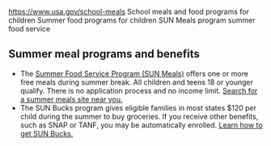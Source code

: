 

https://www.usa.gov/school-meals
School meals and food programs for children
Summer food programs for children
SUN Meals program summer food service

Summer meal programs and benefits
---------------------------------

* The
  [Summer Food Service Program (SUN Meals)](https://www.fns.usda.gov/summer/sunmeals)
  offers one or more free meals during summer break. All children and teens 18 or younger qualify. There is no application process and no income limit.
  [Search for a summer meals site near you.](https://www.fns.usda.gov/summer/sitefinder)
* The SUN Bucks program gives eligible families in most states $120 per child during the summer to buy groceries. If you receive other benefits, such as SNAP or TANF, you may be automatically enrolled.
  [Learn how to get SUN Bucks.](https://www.fns.usda.gov/summer/sunbucks)
